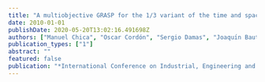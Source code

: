 ```yaml
---
title: "A multiobjective GRASP for the 1/3 variant of the time and space assembly line balancing problem"
date: 2010-01-01
publishDate: 2020-05-20T13:02:16.491698Z
authors: ["Manuel Chica", "Oscar Cordón", "Sergio Damas", "Joaquı́n Bautista"]
publication_types: ["1"]
abstract: ""
featured: false
publication: "*International Conference on Industrial, Engineering and Other Applications of Applied Intelligent Systems*"
---
```


